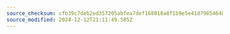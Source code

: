 ```yaml
---
source_checksum: cfb39c7deb2ed357205abfea7def168018a8f1b9e5e41d798546489fd96a1561
source_modified: 2024-12-12T21:11:49.585Z
---
```


